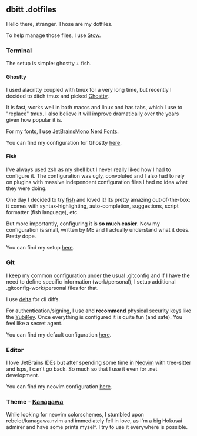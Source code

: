 ## dbitt .dotfiles

Hello there, stranger. Those are my dotfiles.

To help manage those files, I use [Stow](https://www.gnu.org/software/stow).

### Terminal

The setup is simple: ghostty + fish.

#### Ghostty

I used alacritty coupled with tmux for a very long time, but recently I decided to ditch tmux and
picked [Ghostty](https://github.com/ghostty-org/ghostty).

It is fast, works well in both macos and linux and has tabs, which I use to "replace" tmux.
I also believe it will improve dramatically over the years given how popular it is.

For my fonts, I use
[JetBrainsMono Nerd Fonts](https://github.com/ryanoasis/nerd-fonts/releases/download/v3.3.0/JetBrainsMono.zip).

You can find my configuration for Ghostty [here](/ghostty/.config/ghostty/config).

#### Fish

I've always used zsh as my shell but I never really liked how I had to configure it.
The configuration was ugly, convoluted and I also had to rely on plugins with massive independent
configuration files I had no idea what they were doing.

One day I decided to try [fish](https://fishshell.com) and loved it!
Its pretty amazing out-of-the-box: it comes with syntax-highlighting, auto-completion, suggestions,
script formatter (fish language), etc.

But more importantly, configuring it is **so much easier**. Now my configuration is small, written
by ME and I actually understand what it does. Pretty dope.

You can find my setup [here](/fish/.config/fish/config.fish).

### Git

I keep my common configuration under the usual .gitconfig and if I have the need to define
specific information (work/personal), I setup additional .gitconfig-work/personal files for that.

I use [delta](https://github.com/dandavison/delta) for cli diffs.

For authentication/signing, I use and **recommend** physical security keys like
the [YubiKey](https://www.yubico.com/products/yubikey-5-overview/).
Once everything is configured it is quite fun (and safe). You feel like a secret agent.

You can find my default configuration [here](/git/.gitconfig).

### Editor

I love JetBrains IDEs but after spending some time in [Neovim](https://neovim.io/) with tree-sitter
and lsps, I can't go back. So much so that I use it even for .net development.

You can find my neovim configuration [here](/nvim/.config/nvim).

### Theme - [Kanagawa](https://github.com/rebelot/kanagawa.nvim)

While looking for neovim colorschemes, I stumbled upon rebelot/kanagawa.nvim and immediately fell
in love, as I'm a big Hokusai admirer and have some prints myself.
I try to use it everywhere is possible.
